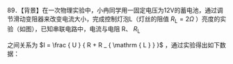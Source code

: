 89．【背景】在一次物理实验中，小冉同学用一固定电压为12V的蓄电池，通过调节滑动变阻器来改变电流大小，完成控制灯泡L（灯丝的阻值 $R _ { \mathrm { L } } = 2 \Omega$ ）亮度的实验（如图），已知串联电路中，电流与电阻 R、 $R _ { \mathrm { L } }$

之间关系为 $I = \frac { U } { R + R _ { \mathrm { L } } }$ ，通过实验得出如下数据：
